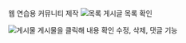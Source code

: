 웹 연습용 커뮤니티 제작
![목록](https://github.com/suhyun444/CRUDCommunity/assets/67677286/11f0da45-67da-4281-9fef-f78a7edad7bf)
게시글 목록 확인

![게시물](https://github.com/suhyun444/CRUDCommunity/assets/67677286/35323b36-365e-4e74-8e8f-efec96f13d45)
게시물을 클릭해 내용 확인 수정, 삭제, 댓글 기능
